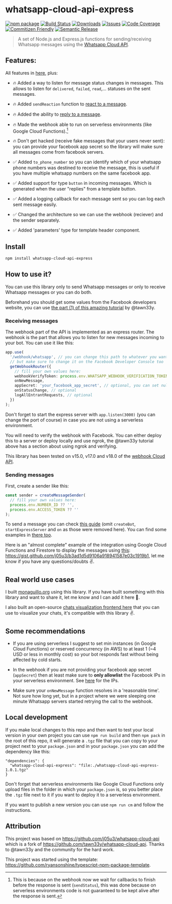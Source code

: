 # whatsapp-cloud-api-express

[![npm package][npm-img]][npm-url]
[![Build Status][build-img]][build-url]
[![Downloads][downloads-img]][downloads-url]
[![Issues][issues-img]][issues-url]
[![Code Coverage][codecov-img]][codecov-url]
[![Commitizen Friendly][commitizen-img]][commitizen-url]
[![Semantic Release][semantic-release-img]][semantic-release-url]

> A set of Node.js and Express.js functions for sending/receiving Whatsapp messages using the [Whatsapp Cloud API](https://developers.facebook.com/docs/whatsapp/cloud-api/).

## Features:

All features in [here](https://github.com/tawn33y/whatsapp-cloud-api/tree/v0.2.6), plus:

- 🔥 Added a way to listen for message status changes in messages. This allows to listen for `delivered`, `failed`, `read`,... statuses on the sent messages.

- 🔥 Added `sendReaction` function to [react to a message](https://github.com/j05u3/whatsapp-cloud-api-express/pull/1#issue-1922143536).

- 🔥 Added the ability to [reply to a message](https://github.com/j05u3/whatsapp-cloud-api-express/pull/2).

- 🔥 Made the webhook able to run on serverless environments (like Google Cloud Functions).[^1]

- 🔥 Don't get hacked (receive fake messages that your users never sent): you can provide your facebook app secret so the library will make sure all messages come from facebook servers.

- ✅ Added `to_phone_number` so you can identify which of your whatsapp phone numbers was destined to receive the message, this is useful if you have multiple whatsapp numbers on the same facebook app.

- ✅ Added support for type `button` in incoming messages. Which is generated when the user "replies" from a template button.

- ✅ Added a logging callback for each message sent so you can log each sent message easily.

- ✅ Changed the architecture so we can use the webhook (reciever) and the sender separately.

- ✅ Added 'parameters' type for template header component.

[^1]: This is because on the webhook now we wait for callbacks to finish before the response is sent (`sendStatus`), this was done because on serverless environments code is not guaranteed to be kept alive after the response is sent.

## Install

```bash
npm install whatsapp-cloud-api-express
```

## How to use it?

You can use this library only to send Whatsapp messages or only to receive Whatsapp messages or you can do both.

Beforehand you should get some values from the Facebook developers website, you can use [the part (1) of this amazing tutorial](https://github.com/tawn33y/whatsapp-cloud-api/blob/v0.2.6/TUTORIAL.md) by @tawn33y.

### Receiving messages

The webhook part of the API is implemented as an express router. The webhook is the part that allows you to listen for new messages incoming to your bot. You can use it like this:

```ts
app.use(
  '/webhook/whatsapp', // you can change this path to whatever you want,
  // but make sure to change it on the Facebook Developer Console too
  getWebhookRouter({
    // fill your own values here:
    webhookVerifyToken: process.env.WHATSAPP_WEBHOOK_VERIFICATION_TOKEN ?? '',
    onNewMessage,
    appSecret: 'your_facebook_app_secret', // optional, you can set null
    onStatusChange, // optional
    logAllEntrantRequests, // optional
  })
);
```

Don't forget to start the express server with `app.listen(3000)` (you can change the port of course) in case you are not using a serverless environment.

You will need to verify the webhook with Facebook. You can either deploy this to a server or deploy locally and use ngrok, the @tawn33y tutorial above has a section about using ngrok and verifying.

This library has been tested on v15.0, v17.0 and v18.0 of the [webhook Cloud API](https://developers.facebook.com/docs/whatsapp/business-platform/changelog).

### Sending messages

First, create a sender like this:

```ts
const sender = createMessageSender(
  // fill your own values here:
  process.env.NUMBER_ID ?? '',
  process.env.ACCESS_TOKEN ?? ''
);
```

To send a message you can check [this guide](https://github.com/tawn33y/whatsapp-cloud-api/blob/v0.2.6/API.md#api-reference) (omit `createBot`, `startExpressServer` and `on` as those were removed here). You can find some examples in [there too](https://github.com/tawn33y/whatsapp-cloud-api/tree/v0.2.6).

Here is an "almost complete" example of the integration using Google Cloud Functions and Firestore to display the messages using [this](https://github.com/j05u3/chats_manager): https://gist.github.com/j05u3/b3ad1d5d9106a918941587e03c1919b1, let me know if you have any questions/doubts ✌️.

[build-img]: https://github.com/j05u3/whatsapp-cloud-api-express/actions/workflows/release.yml/badge.svg
[build-url]: https://github.com/j05u3/whatsapp-cloud-api-express/actions/workflows/release.yml
[downloads-img]: https://img.shields.io/npm/dt/whatsapp-cloud-api-express
[downloads-url]: https://www.npmtrends.com/whatsapp-cloud-api-express
[npm-img]: https://img.shields.io/npm/v/whatsapp-cloud-api-express
[npm-url]: https://www.npmjs.com/package/whatsapp-cloud-api-express
[issues-img]: https://img.shields.io/github/issues/j05u3/whatsapp-cloud-api-express
[issues-url]: https://github.com/j05u3/whatsapp-cloud-api-express/issues
[codecov-img]: https://codecov.io/gh/j05u3/whatsapp-cloud-api-express/branch/main/graph/badge.svg
[codecov-url]: https://codecov.io/gh/j05u3/whatsapp-cloud-api-express
[semantic-release-img]: https://img.shields.io/badge/%20%20%F0%9F%93%A6%F0%9F%9A%80-semantic--release-e10079.svg
[semantic-release-url]: https://github.com/semantic-release/semantic-release
[commitizen-img]: https://img.shields.io/badge/commitizen-friendly-brightgreen.svg
[commitizen-url]: http://commitizen.github.io/cz-cli/

## Real world use cases

I built [monaguillo.org](https://monaguillo.org) using this library. If you have built something with this library and want to share it, let me know and I can add it here 💪.

I also built an open-source [chats visualization frontend here](https://github.com/j05u3/chats_manager) that you can use to visualize your chats, it's compatible with this library ✌️.

## Some recommendations

- If you are using serverless I suggest to set min instances (in Google Cloud Functions) or reserved concurrency (in AWS) to at least 1 (~4 USD or less in monthly cost) so your bot responds fast without being affected by cold starts.

- In the webhook if you are not providing your facebook app secret (`appSecret`) then at least make sure to **only allowlist** the Facebook IPs in your serverless environment. See [here](https://developers.facebook.com/docs/whatsapp/cloud-api/guides/set-up-webhooks/#ip-addresses) for the IPs.

- Make sure your `onNewMessage` function resolves in a 'reasonable time'. Not sure how long yet, but in a project where we were sleeping one minute Whatsapp servers started retrying the call to the webhook.

## Local development

If you make local changes to this repo and then want to test your local version in your own project you can use `npm run build` and then `npm pack` in the root of this repo, it will generate a `.tgz` file that you can copy to your project next to your `package.json` and in your `package.json` you can add the dependency like this:

```
"dependencies": {
  "whatsapp-cloud-api-express": "file:./whatsapp-cloud-api-express-1.0.1.tgz"
}
```

Don't forget that serverless environments like Google Cloud Functions only upload files in the folder in which your `package.json` is, so you better place the `.tgz` file next to it if you want to deploy it to a serverless environment.

If you want to publish a new version you can use `npm run cm` and follow the instructions.

## Attribution

This project was based on https://github.com/j05u3/whatsapp-cloud-api which is a fork of https://github.com/tawn33y/whatsapp-cloud-api. Thanks to @tawn33y and the community for the hard work.

This project was started using the template: https://github.com/ryansonshine/typescript-npm-package-template.
